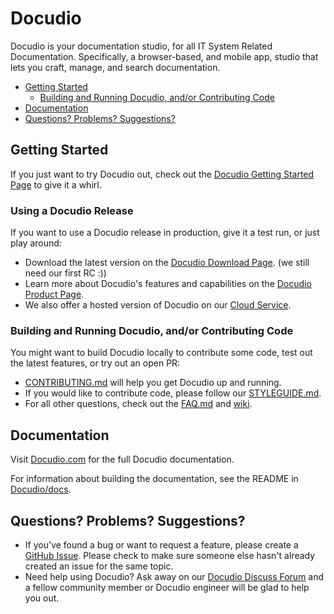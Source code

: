 # Docudio
Docudio is your documentation studio, for all IT System Related Documentation. Specifically, a browser-based, and mobile app, studio that lets you craft, manage, and search documentation.

- [Getting Started](#getting-started)
  - [Building and Running Docudio, and/or Contributing Code](#building-and-running-docudio-andor-contributing-code)
- [Documentation](#documentation)
- [Questions? Problems? Suggestions?](#questions-problems-suggestions)

## Getting Started

If you just want to try Docudio out, check out the [Docudio Getting Started Page](https://www.docudio.com/start) to give it a whirl.


### Using a Docudio Release

If you want to use a Docudio release in production, give it a test run, or just play around:

- Download the latest version on the [Docudio Download Page](https://www.docudio.com/downloads/docudio). (we still need our first RC :))
- Learn more about Docudio's features and capabilities on the
[Docudio Product Page](https://www.docudio.com/products/docudio).
- We also offer a hosted version of Docudio on our
[Cloud Service](https://www.docudio.com/cloud/as-a-service).

### Building and Running Docudio, and/or Contributing Code

You might want to build Docudio locally to contribute some code, test out the latest features, or try
out an open PR:

- [CONTRIBUTING.md](CONTRIBUTING.md) will help you get Docudio up and running.
- If you would like to contribute code, please follow our [STYLEGUIDE.md](STYLEGUIDE.md).
- For all other questions, check out the [FAQ.md](FAQ.md) and
[wiki](https://github.com/Docudio/Docudio/wiki).

## Documentation

Visit [Docudio.com](http://www.Docudio.com/guide/Docudio/current/index) for the full Docudio documentation.

For information about building the documentation, see the README in [Docudio/docs](https://github.com/Docudio/docs).

## Questions? Problems? Suggestions?

- If you've found a bug or want to request a feature, please create a [GitHub Issue](https://github.com/Docudio/Docudio/issues/new/choose).
  Please check to make sure someone else hasn't already created an issue for the same topic.
- Need help using Docudio? Ask away on our [Docudio Discuss Forum](https://docudio.slack.com) and a fellow community member or
Docudio engineer will be glad to help you out.
